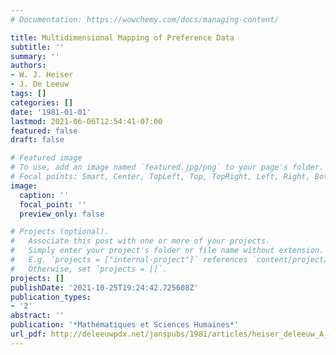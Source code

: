```yaml
---
# Documentation: https://wowchemy.com/docs/managing-content/

title: Multidimensional Mapping of Preference Data
subtitle: ''
summary: ''
authors:
- W. J. Heiser
- J. De Leeuw
tags: []
categories: []
date: '1981-01-01'
lastmod: 2021-06-06T12:54:41-07:00
featured: false
draft: false

# Featured image
# To use, add an image named `featured.jpg/png` to your page's folder.
# Focal points: Smart, Center, TopLeft, Top, TopRight, Left, Right, BottomLeft, Bottom, BottomRight.
image:
  caption: ''
  focal_point: ''
  preview_only: false

# Projects (optional).
#   Associate this post with one or more of your projects.
#   Simply enter your project's folder or file name without extension.
#   E.g. `projects = ["internal-project"]` references `content/project/deep-learning/index.md`.
#   Otherwise, set `projects = []`.
projects: []
publishDate: '2021-10-25T19:24:42.725608Z'
publication_types:
- '2'
abstract: ''
publication: '*Mathématiques et Sciences Humaines*'
url_pdf: http://deleeuwpdx.net/janspubs/1981/articles/heiser_deleeuw_A_81.pdf
---
```

